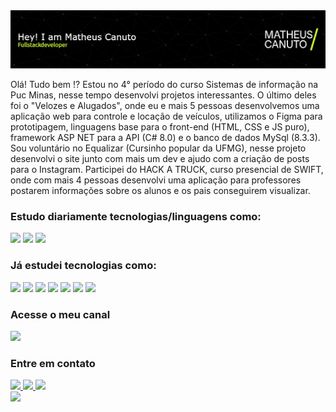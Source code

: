 <tr>
 <td align="center" colspan="3"></td>
</tr>

<div>
    <img src="img/github-header-image (1).png">
</div>

<tr>
 <td align="center" colspan="3"></td>
</tr>

<p>
    Olá! Tudo bem !? Estou no 4° período do curso Sistemas de informação na Puc Minas, nesse tempo desenvolvi projetos interessantes. O último deles foi o "Velozes e Alugados", onde eu e mais 5 pessoas desenvolvemos uma aplicação web para controle e locação de veículos, utilizamos o Figma para prototipagem, linguagens base para o front-end (HTML, CSS e JS puro), framework ASP NET para a API (C# 8.0) e o banco de dados MySql (8.3.3). Sou voluntário no Equalizar (Cursinho popular da UFMG), nesse projeto desenvolvi o site junto com mais um dev e ajudo com a criação de posts para o Instagram. Participei do HACK A TRUCK, curso presencial de SWIFT, onde com mais 4 pessoas desenvolvi uma aplicação para professores postarem informações sobre os alunos e os pais conseguirem visualizar.
</p>

<h3>Estudo diariamente tecnologias/linguagens como: </h3>
<div>
  <img src="https://img.shields.io/badge/.NET-5C2D91?style=for-the-badge&logo=.net&logoColor=white">
  <img src="https://img.shields.io/badge/C%23-239120?style=for-the-badge&logo=c-sharp&logoColor=white">
  <img src="https://img.shields.io/badge/React-20232A?style=for-the-badge&logo=react&logoColor=61DAFB">
</div>

<h3>Já estudei tecnologias como: </h3>
<div>
  <img src="https://img.shields.io/badge/HTML-239120?style=for-the-badge&logo=html5&logoColor=white">
  <img src="https://img.shields.io/badge/CSS-239120?&style=for-the-badge&logo=css3&logoColor=white">
  <img src="https://img.shields.io/badge/JavaScript-F7DF1E?style=for-the-badge&logo=javascript&logoColor=black">
  <img src="https://img.shields.io/badge/Node.js-43853D?style=for-the-badge&logo=node.js&logoColor=white">
  <img src="https://img.shields.io/badge/Sass-CC6699?style=for-the-badge&logo=sass&logoColor=white">
  <img src="https://img.shields.io/badge/PHP-777BB4?style=for-the-badge&logo=php&logoColor=white">
  <img src="https://img.shields.io/badge/Bootstrap-563D7C?style=for-the-badge&logo=bootstrap&logoColor=white">
</div>

<h3>Acesse o meu canal</h3>
<div>
  <a href="https://www.youtube.com/channel/UC_rJ_xTnrv9MJ5_c6Kp8yCA">
    <img src="https://img.shields.io/badge/YouTube-FF0000?style=for-the-badge&logo=youtube&logoColor=white"/>
  </a>
</div>

<h3>Entre em contato</h3>
<div>
  <a href="https://api.whatsapp.com/send?phone=5531999784358">
    <img src="https://img.shields.io/badge/WhatsApp-25D366?style=for-the-badge&logo=whatsapp&logoColor=white"/>
  </a>
  <a href="https://www.linkedin.com/in/matheus-canuto-97b1b8291/">
    <img src="https://img.shields.io/badge/LinkedIn-0077B5?style=for-the-badge&logo=linkedin&logoColor=white"/>
  </a>
  <a href="mailto:matheuscanuto07@gmail.com">
    <img src="https://img.shields.io/badge/Gmail-D14836?style=for-the-badge&logo=gmail&logoColor=white"/>
  </a>
</div>

<img src="https://capsule-render.vercel.app/api?type=rect&height=100&color=000&textBg=false&section=footer">
